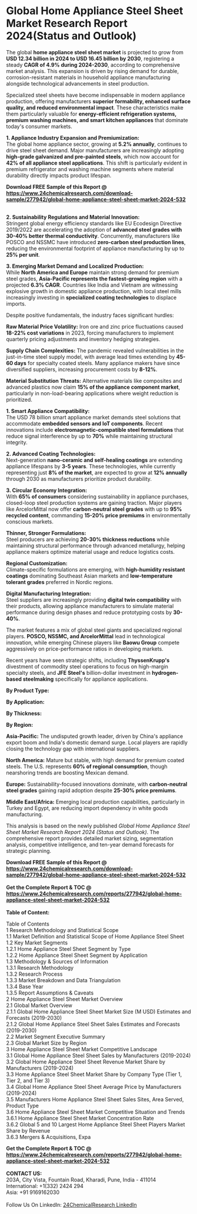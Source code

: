 <h1>Global Home Appliance Steel Sheet Market Research Report 2024(Status and Outlook)</h1><p>The global <strong>home appliance steel sheet market</strong> is projected to grow from <strong>USD 12.34 billion in 2024 to USD 16.45 billion by 2030</strong>, registering a steady <strong>CAGR of 4.9% during 2024-2030</strong>, according to comprehensive market analysis. This expansion is driven by rising demand for durable, corrosion-resistant materials in household appliance manufacturing alongside technological advancements in steel production.</p><p>Specialized steel sheets have become indispensable in modern appliance production, offering manufacturers <strong>superior formability, enhanced surface quality, and reduced environmental impact</strong>. These characteristics make them particularly valuable for <strong>energy-efficient refrigeration systems, premium washing machines, and smart kitchen appliances</strong> that dominate today's consumer markets.</p><p><strong>1. Appliance Industry Expansion and Premiumization:</strong><br>
The global home appliance sector, growing at <strong>5.2% annually</strong>, continues to drive steel sheet demand. Major manufacturers are increasingly adopting <strong>high-grade galvanized and pre-painted steels</strong>, which now account for <strong>42% of all appliance steel applications</strong>. This shift is particularly evident in premium refrigerator and washing machine segments where material durability directly impacts product lifespan.</p><div><b>Download FREE Sample of this Report @ 
            <a href="https://www.24chemicalresearch.com/download-sample/277942/global-home-appliance-steel-sheet-market-2024-532">
            https://www.24chemicalresearch.com/download-sample/277942/global-home-appliance-steel-sheet-market-2024-532</a></b></div><br><p><strong>2. Sustainability Regulations and Material Innovation:</strong><br>
Stringent global energy efficiency standards like EU Ecodesign Directive 2019/2022 are accelerating the adoption of <strong>advanced steel grades with 30-40% better thermal conductivity</strong>. Concurrently, manufacturers like POSCO and NSSMC have introduced <strong>zero-carbon steel production lines</strong>, reducing the environmental footprint of appliance manufacturing by up to <strong>25% per unit</strong>.</p><p><strong>3. Emerging Market Demand and Localized Production:</strong><br>
While <strong>North America and Europe</strong> maintain strong demand for premium steel grades, <strong>Asia-Pacific represents the fastest-growing region</strong> with a projected <strong>6.3% CAGR</strong>. Countries like India and Vietnam are witnessing explosive growth in domestic appliance production, with local steel mills increasingly investing in <strong>specialized coating technologies</strong> to displace imports.</p><p>Despite positive fundamentals, the industry faces significant hurdles:</p><p><strong>Raw Material Price Volatility:</strong> Iron ore and zinc price fluctuations caused <strong>18-22% cost variations</strong> in 2023, forcing manufacturers to implement quarterly pricing adjustments and inventory hedging strategies.</p><p><strong>Supply Chain Complexities:</strong> The pandemic revealed vulnerabilities in the just-in-time steel supply model, with average lead times extending by <strong>45-60 days</strong> for specialty coated steels. Many appliance makers have since diversified suppliers, increasing procurement costs by <strong>8-12%</strong>.</p><p><strong>Material Substitution Threats:</strong> Alternative materials like composites and advanced plastics now claim <strong>15% of the appliance component market</strong>, particularly in non-load-bearing applications where weight reduction is prioritized.</p><p><strong>1. Smart Appliance Compatibility:</strong><br>
The USD 78 billion smart appliance market demands steel solutions that accommodate <strong>embedded sensors and IoT components</strong>. Recent innovations include <strong>electromagnetic-compatible steel formulations</strong> that reduce signal interference by up to <strong>70%</strong> while maintaining structural integrity.</p><p><strong>2. Advanced Coating Technologies:</strong><br>
Next-generation <strong>nano-ceramic and self-healing coatings</strong> are extending appliance lifespans by <strong>3-5 years</strong>. These technologies, while currently representing just <strong>8% of the market</strong>, are expected to grow at <strong>12% annually</strong> through 2030 as manufacturers prioritize product durability.</p><p><strong>3. Circular Economy Integration:</strong><br>
With <strong>65% of consumers</strong> considering sustainability in appliance purchases, closed-loop steel production systems are gaining traction. Major players like ArcelorMittal now offer <strong>carbon-neutral steel grades</strong> with up to <strong>95% recycled content</strong>, commanding <strong>15-20% price premiums</strong> in environmentally conscious markets.</p><p><strong>Thinner, Stronger Formulations:</strong><br>
    Steel producers are achieving <strong>20-30% thickness reductions</strong> while maintaining structural performance through advanced metallurgy, helping appliance makers optimize material usage and reduce logistics costs.</p><p><strong>Regional Customization:</strong><br>
    Climate-specific formulations are emerging, with <strong>high-humidity resistant coatings</strong> dominating Southeast Asian markets and <strong>low-temperature tolerant grades</strong> preferred in Nordic regions.</p><p><strong>Digital Manufacturing Integration:</strong><br>
    Steel suppliers are increasingly providing <strong>digital twin compatibility</strong> with their products, allowing appliance manufacturers to simulate material performance during design phases and reduce prototyping costs by <strong>30-40%</strong>.</p><p>The market features a mix of global steel giants and specialized regional players. <strong>POSCO, NSSMC, and ArcelorMittal</strong> lead in technological innovation, while emerging Chinese players like <strong>Baowu Group</strong> compete aggressively on price-performance ratios in developing markets.</p><p>Recent years have seen strategic shifts, including <strong>ThyssenKrupp's</strong> divestment of commodity steel operations to focus on high-margin specialty steels, and <strong>JFE Steel's</strong> billion-dollar investment in <strong>hydrogen-based steelmaking</strong> specifically for appliance applications.</p><p><strong>By Product Type:</strong></p><p><strong>By Application:</strong></p><p><strong>By Thickness:</strong></p><p><strong>By Region:</strong></p><p><strong>Asia-Pacific:</strong> The undisputed growth leader, driven by China's appliance export boom and India's domestic demand surge. Local players are rapidly closing the technology gap with international suppliers.</p><p><strong>North America:</strong> Mature but stable, with high demand for premium coated steels. The U.S. represents <strong>60% of regional consumption</strong>, though nearshoring trends are boosting Mexican demand.</p><p><strong>Europe:</strong> Sustainability-focused innovations dominate, with <strong>carbon-neutral steel grades</strong> gaining rapid adoption despite <strong>25-30% price premiums</strong>.</p><p><strong>Middle East/Africa:</strong> Emerging local production capabilities, particularly in Turkey and Egypt, are reducing import dependency in white goods manufacturing.</p><p>This analysis is based on the newly published <em>Global Home Appliance Steel Sheet Market Research Report 2024 (Status and Outlook)</em>. The comprehensive report provides detailed market sizing, segmentation analysis, competitive intelligence, and ten-year demand forecasts for strategic planning.</p><div><b>Download FREE Sample of this Report @ 
            <a href="https://www.24chemicalresearch.com/download-sample/277942/global-home-appliance-steel-sheet-market-2024-532">
            https://www.24chemicalresearch.com/download-sample/277942/global-home-appliance-steel-sheet-market-2024-532</a></b></div><br><div><b>Get the Complete Report & TOC @ 
            <a href="https://www.24chemicalresearch.com/reports/277942/global-home-appliance-steel-sheet-market-2024-532">
            https://www.24chemicalresearch.com/reports/277942/global-home-appliance-steel-sheet-market-2024-532</a></b></div><br>
            <b>Table of Content:</b><p>Table of Contents<br />
1 Research Methodology and Statistical Scope<br />
1.1 Market Definition and Statistical Scope of Home Appliance Steel Sheet<br />
1.2 Key Market Segments<br />
1.2.1 Home Appliance Steel Sheet Segment by Type<br />
1.2.2 Home Appliance Steel Sheet Segment by Application<br />
1.3 Methodology & Sources of Information<br />
1.3.1 Research Methodology<br />
1.3.2 Research Process<br />
1.3.3 Market Breakdown and Data Triangulation<br />
1.3.4 Base Year<br />
1.3.5 Report Assumptions & Caveats<br />
2 Home Appliance Steel Sheet Market Overview<br />
2.1 Global Market Overview<br />
2.1.1 Global Home Appliance Steel Sheet Market Size (M USD) Estimates and Forecasts (2019-2030)<br />
2.1.2 Global Home Appliance Steel Sheet Sales Estimates and Forecasts (2019-2030)<br />
2.2 Market Segment Executive Summary<br />
2.3 Global Market Size by Region<br />
3 Home Appliance Steel Sheet Market Competitive Landscape<br />
3.1 Global Home Appliance Steel Sheet Sales by Manufacturers (2019-2024)<br />
3.2 Global Home Appliance Steel Sheet Revenue Market Share by Manufacturers (2019-2024)<br />
3.3 Home Appliance Steel Sheet Market Share by Company Type (Tier 1, Tier 2, and Tier 3)<br />
3.4 Global Home Appliance Steel Sheet Average Price by Manufacturers (2019-2024)<br />
3.5 Manufacturers Home Appliance Steel Sheet Sales Sites, Area Served, Product Type<br />
3.6 Home Appliance Steel Sheet Market Competitive Situation and Trends<br />
3.6.1 Home Appliance Steel Sheet Market Concentration Rate<br />
3.6.2 Global 5 and 10 Largest Home Appliance Steel Sheet Players Market Share by Revenue<br />
3.6.3 Mergers & Acquisitions, Expa</p><div><b>Get the Complete Report & TOC @ 
            <a href="https://www.24chemicalresearch.com/reports/277942/global-home-appliance-steel-sheet-market-2024-532">
            https://www.24chemicalresearch.com/reports/277942/global-home-appliance-steel-sheet-market-2024-532</a></b></div><br><b>CONTACT US:</b><br>
            203A, City Vista, Fountain Road, Kharadi, Pune, India - 411014<br>
            International: +1(332) 2424 294<br>
            Asia: +91 9169162030 <br><br>
            Follow Us On LinkedIn: <a href="https://www.linkedin.com/company/24chemicalresearch/">24ChemicalResearch LinkedIn</a>